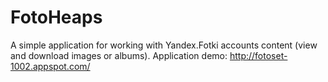 FotoHeaps
=============================

A simple application for working with Yandex.Fotki accounts content (view and download images or albums).
Application demo: http://fotoset-1002.appspot.com/
